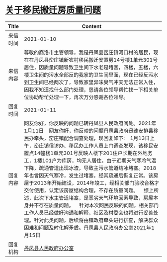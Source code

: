 # <a href="http://www.shangluo.gov.cn/zmhd/ldxxxx.jsp?urltype=leadermail.LeaderMailContentUrl&wbtreeid=1112&leadermailid=6793">关于移民搬迁房质量问题</a>
|Title|Content|
|:---:|---|
|来信时间|2021-01-10|
|来信内容|尊敬的商洛市主管领导，我是丹凤县峦庄镇河口村的居民，现在在丹凤县峦庄镇新农村移民搬迁安置房14号楼1单元301号居住，因质量问题导致卫生间下水老是堵塞，四楼，五楼，六楼卫生间的污水全部反的我家的卫生间里面，现在已经反污水到卫生间已经两次了，导致家里异味臭气冲天无法正常入住，因我不知道找什么部门处理，恳请各位领导帮忙找一下相关单位协助帮忙处理一下，再次万分感谢各位领导。|
|回复时间|2021-01-11|
|回复内容|网友你好，你反映的问题已转丹凤县人民政府阅处。2021年1月11日    网友你好，你反映的问题丹凤县政府迅速安排县移民办牵头，峦庄镇配合调查处理，现回复如下:    1月13日上午，峦庄镇信访办、移民办工作人员上门调查发现，该移民安置点14幢楼1单元301号反映人楼下201住户长期在外地务工，1楼101户为库房，均无人居住，由于近期天气寒冷气温下降，疏通管道出现冰渣，导致主污水管道结冰堵塞。2018年也曾因天气寒冷，发生过堵塞，经其疏通后恢复正常。该房屋于2013年开始建设，2014年竣工，经相关部门验收合格才交付使用，认定该房屋结构合理，不存在质量问题。    综上所述，此次下水主管道堵塞，是恶劣天气环境因素导致，房屋本身并不存在质量问题。    针对本次网民反映的问题，相关部门工作人员已经做好沟通和解释，社区及村委会也将进行妥善处理。针对此类问题，后续将由镇政府牵头进行排查，解决群众困难和问题及时化解矛盾。丹凤县人民政府办公室2021年1月15日|
|回复机构|<a href="../../categories/agencies/丹凤县人民政府办公室.md">丹凤县人民政府办公室</a>|